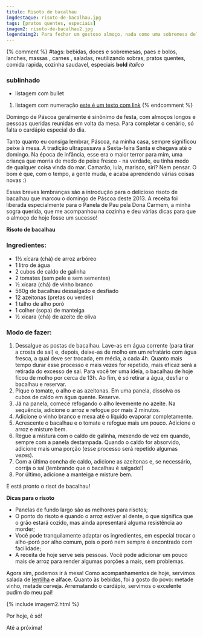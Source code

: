 ```yaml
---
titulo: Risoto de bacalhau
imgdestaque: risoto-de-bacalhau.jpg
tags: [pratos quentes, especiais]
imagem2: risoto-de-bacalhau2.jpg
legendaimg2: Para fechar um gostoso almoço, nada como uma sobremesa deliciosa!
---
```

{% comment %}
#tags: bebidas, doces e sobremesas, paes e bolos, lanches, massas , carnes , saladas, reutilizando sobras, pratos quentes, comida rapida, cozinha saudavel, especiais
**bold**
*italico*
### sublinhado
* listagem com bullet
1. listagem com numeração
[este é um texto com link](https://www.enderecodolink.com)
{% endcomment %}

Domingo de Páscoa geralmente é sinônimo de festa, com almoços longos e pessoas queridas reunidas em volta da mesa. Para completar o cenário, só falta o cardápio especial do dia. 

Tanto quanto eu consiga lembrar, Páscoa, na minha casa, sempre significou peixe à mesa. A tradição ultrapassava a Sexta-feira Santa e chegava até o domingo. Na época de infância, esse era o maior terror para mim, uma criança que morria de medo de peixe fresco - na verdade, eu tinha medo de qualquer coisa vinda do mar. Camarão, lula, marisco, siri? Nem pensar. O bom é que, com o tempo, a gente muda, e acaba aprendendo várias coisas novas :)

Essas breves lembranças são a introdução para o delicioso risoto de bacalhau que marcou o domingo de Páscoa deste 2013. A receita foi liberada especialmente para o Panela de Pau pela Dona Carmem, a minha sogra querida, que me acompanhou na cozinha e deu várias dicas para que o almoço de hoje fosse um sucesso! 

**Risoto de bacalhau**

### Ingredientes:

* 1½ xícara (chá) de arroz arbóreo
* 1 litro de água
* 2 cubos de caldo de galinha
* 2 tomates (sem pele e sem sementes)
* ½ xícara (chá) de vinho branco
* 560g de bacalhau dessalgado e desfiado
* 12 azeitonas (pretas ou verdes)
* 1 talho de alho poró 
* 1 colher (sopa) de manteiga
* ½ xícara (chá) de azeite de oliva
 
### Modo de fazer:

1. Dessalgue as postas de bacalhau. Lave-as em água corrente (para tirar a crosta de sal) e, depois, deixe-as de molho em um refratário com água fresca, a qual deve ser trocada, em média, a cada 4h. Quanto mais tempo durar esse processo e mais vezes for repetido, mais eficaz será a retirada do excesso de sal. Para você ter uma ideia, o bacalhau de hoje ficou de molho por cerca de 13h. Ao fim, é só retirar a água, desfiar o bacalhau e reservar.
2. Pique o tomate, o alho e as azeitonas. Em uma panela, dissolva os cubos de caldo em água quente. Reserve.
3. Já na panela, comece refogando o alho levemente no azeite. Na sequência, adicione o arroz e refogue por mais 2 minutos.
4. Adicione o vinho branco e mexa até o líquido evaporar completamente.
5. Acrescente o bacalhau e o tomate e refogue mais um pouco. Adicione o arroz e misture bem.
6. Regue a mistura com o caldo de galinha, mexendo de vez em quando, sempre com a panela destampada. Quando o caldo for absorvido, adicione mais uma porção (esse processo será repetido algumas vezes).
7. Com a última concha de caldo, adicione as azeitonas e, se necessário, corrija o sal (lembrando que o bacalhau é salgado!)
8. Por último, adicione a manteiga e misture bem. 
 
E está pronto o risot de bacalhau! 

**Dicas para o risoto**
* Panelas de fundo largo são as melhores para risotos;
* O ponto do risoto é quando o arroz estiver al dente, o que significa que o grão estará cozido, mas ainda apresentará alguma resistência ao morder;
* Você pode tranquilamente adaptar os ingredientes, em especial trocar o alho-poró por alho comum, pois o poró nem sempre é encontrado com facilidade;
* A receita de hoje serve seis pessoas. Você pode adicionar um pouco mais de arroz para render algumas porções a mais, sem problemas.
 
Agora sim, podemos ir à mesa! 
Como acompanhamentos de hoje, servimos salada de [lentilha](http://paneladepau.github.io/paneladepau-jekyll-blog/risoto-de-lentilhas-com-arroz-integral/) e alface. Quanto às bebidas, foi a gosto do povo: metade vinho, metade cerveja. Arrematando o cardápio, servimos o excelente pudim do meu pai!

{% include imagem2.html %}

Por hoje, é só!
 
Até a próxima!
